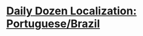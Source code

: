 # [Daily Dozen Localization: Portuguese/Brazil][t]
[t]:https://github.com/nutritionfactsorg/daily-dozen-localization

